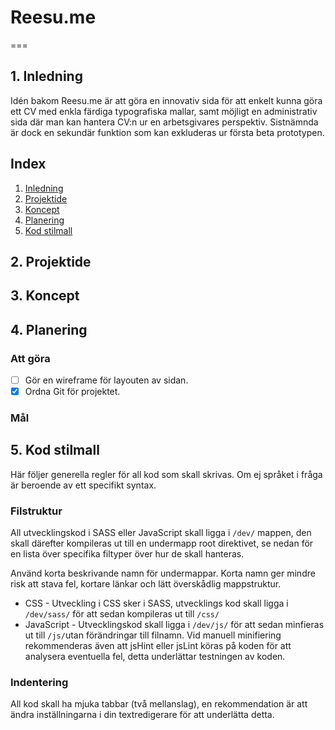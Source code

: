 # Reesu.me
===
## 1. Inledning
Idén bakom Reesu.me är att göra en innovativ sida för att enkelt kunna göra ett CV med enkla färdiga typografiska mallar, samt möjligt en administrativ sida där man kan hantera CV:n ur en arbetsgivares perspektiv. Sistnämnda är dock en sekundär  funktion som kan exkluderas ur första beta prototypen.

## Index
1. [Inledning](#1-inledning)
2. [Projektide](2#-projektide)
3. [Koncept](#3-koncept)
4. [Planering](#4-planering)
5. [Kod stilmall](#5-kod-stilmall)

## 2. Projektide

## 3. Koncept

## 4. Planering

### Att göra
- [ ] Gör en wireframe för layouten av sidan.
- [x] Ordna Git för projektet.

### Mål

## 5. Kod stilmall
Här följer generella regler för all kod som skall skrivas. Om ej språket i fråga är beroende av ett specifikt syntax.

### Filstruktur
All utvecklingskod i SASS eller JavaScript skall ligga i ```/dev/``` mappen, den skall därefter kompileras ut till en undermapp root direktivet, se nedan för en lista över specifika filtyper över hur de skall hanteras.

Använd korta beskrivande namn för undermappar. Korta namn ger mindre risk att stava fel, kortare länkar och lätt överskådlig mappstruktur.
-  CSS - Utveckling i CSS sker i SASS, utvecklings kod skall ligga i ```/dev/sass/``` för att sedan kompileras ut till ```/css/```
-  JavaScript - Utvecklingskod skall ligga i ```/dev/js/``` för att sedan minfieras ut till ```/js/```utan förändringar till filnamn. Vid manuell minifiering rekommenderas även att jsHint eller jsLint köras på koden för att analysera eventuella fel, detta underlättar testningen av koden.

### Indentering
All kod skall ha mjuka tabbar (två mellanslag), en rekommendation är att ändra inställningarna i din textredigerare för att underlätta detta. 



